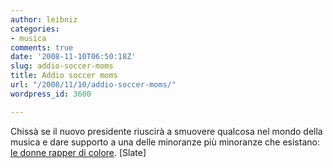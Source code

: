 ```yaml
---
author: leibniz
categories:
- musica
comments: true
date: '2008-11-10T06:50:18Z'
slug: addio-soccer-moms
title: Addio soccer moms
url: "/2008/11/10/addio-soccer-moms/"
wordpress_id: 3600

---
```

Chissà se il nuovo presidente riuscirà a smuovere qualcosa nel mondo della musica e dare supporto a una delle minoranze più minoranze che esistano: [le donne rapper di colore](http://www.slate.com/id/2203360/?from=rss). [Slate]
